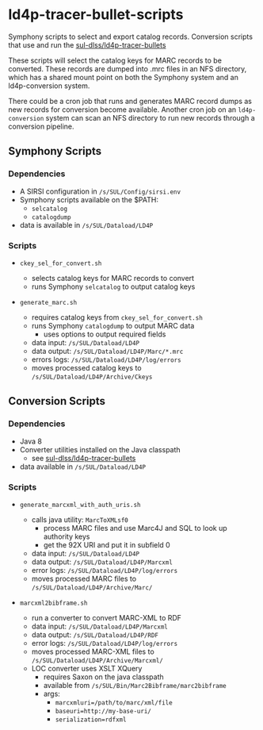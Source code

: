 # ld4p-tracer-bullet-scripts

Symphony scripts to select and export catalog records.  Conversion
scripts that use and run the [sul-dlss/ld4p-tracer-bullets](https://github.com/sul-dlss/ld4p-tracer-bullets)

These scripts will select the catalog keys for MARC records to be converted.
These records are dumped into .mrc files in an NFS directory, which has a shared
mount point on both the Symphony system and an ld4p-conversion system.

There could be a cron job that runs and generates MARC record dumps as
new records for conversion become available. Another cron job on an
`ld4p-conversion` system can scan an NFS directory to run new records
through a conversion pipeline.


## Symphony Scripts

### Dependencies

- A SIRSI configuration in `/s/SUL/Config/sirsi.env`
- Symphony scripts available on the $PATH:
  - `selcatalog`
  - `catalogdump`
- data is available in `/s/SUL/Dataload/LD4P`

### Scripts

- `ckey_sel_for_convert.sh`
  - selects catalog keys for MARC records to convert
  - runs Symphony `selcatalog` to output catalog keys

- `generate_marc.sh`
  - requires catalog keys from `ckey_sel_for_convert.sh`
  - runs Symphony `catalogdump` to output MARC data
    - uses options to output required fields
  - data input:  `/s/SUL/Dataload/LD4P`
  - data output: `/s/SUL/Dataload/LD4P/Marc/*.mrc`
  - errors logs: `/s/SUL/Dataload/LD4P/log/errors`
  - moves processed catalog keys to `/s/SUL/Dataload/LD4P/Archive/Ckeys`


## Conversion Scripts

### Dependencies

- Java 8
- Converter utilities installed on the Java classpath
  - see [sul-dlss/ld4p-tracer-bullets](https://github.com/sul-dlss/ld4p-tracer-bullets)
- data available in `/s/SUL/Dataload/LD4P`

### Scripts

- `generate_marcxml_with_auth_uris.sh`
  - calls java utility: `MarcToXMLsf0`
    - process MARC files and use Marc4J and SQL to look up authority keys
    - get the 92X URI and put it in subfield 0
  - data input:  `/s/SUL/Dataload/LD4P`
  - data output: `/s/SUL/Dataload/LD4P/Marcxml`
  - error logs:  `/s/SUL/Dataload/LD4P/log/errors`
  - moves processed MARC files to `/s/SUL/Dataload/LD4P/Archive/Marc/`

- `marcxml2bibframe.sh`
  - run a converter to convert MARC-XML to RDF
  - data input:  `/s/SUL/Dataload/LD4P/Marcxml`
  - data output: `/s/SUL/Dataload/LD4P/RDF`
  - error logs:  `/s/SUL/Dataload/LD4P/log/errors`
  - moves processed MARC-XML files to `/s/SUL/Dataload/LD4P/Archive/Marcxml/`
  - LOC converter uses XSLT XQuery
    - requires Saxon on the java classpath
    - available from `/s/SUL/Bin/Marc2Bibframe/marc2bibframe`
    - args:
      - `marcxmluri=/path/to/marc/xml/file`
      - `baseuri=http://my-base-uri/`
      - `serialization=rdfxml`

